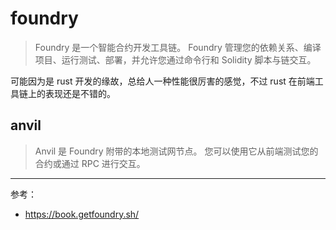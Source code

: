 # foundry

> Foundry 是一个智能合约开发工具链。
Foundry 管理您的依赖关系、编译项目、运行测试、部署，并允许您通过命令行和 Solidity 脚本与链交互。

可能因为是 rust 开发的缘故，总给人一种性能很厉害的感觉，不过 rust 在前端工具链上的表现还是不错的。

## anvil 
>Anvil 是 Foundry 附带的本地测试网节点。 您可以使用它从前端测试您的合约或通过 RPC 进行交互。

---
参考：
- https://book.getfoundry.sh/